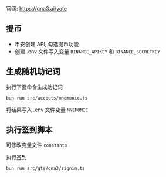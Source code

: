 官网: https://qna3.ai/vote

## 提币

- 币安创建 API, 勾选提币功能
- 创建 .env 文件写入变量 `BINANCE_APIKEY` 和 `BINANCE_SECRETKEY`

## 生成随机助记词

执行下面命令生成助记词

```shell
bun run src/accouts/mnemonic.ts
```

将结果写入 .env 文件变量 `MNEMONIC`

## 执行签到脚本

可修改变量文件 `constants`

执行签到

```shell
bun run src/gts/qna3/signin.ts
```
